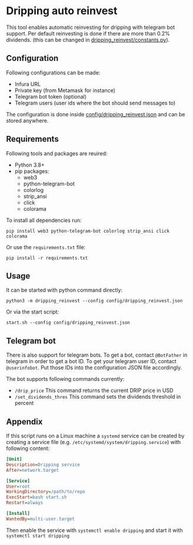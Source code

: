 # Dripping auto reinvest

This tool enables automatic reinvesting for dripping with telegram bot support.
Per default reinvesting is done if there are more than 0.2% dividends. (this can be changed in [dripping_reinvest/constants.py](dripping_reinvest/constants.py)).

## Configuration

Following configurations can be made:
* Infura URL
* Private key (from Metamask for instance)
* Telegram bot token (optional)
* Telegram users (user ids where the bot should send messages to)

The configuration is done inside [config/dripping_reinvest.json](config/dripping_reinvest.json) and can be stored anywhere.

## Requirements

Following tools and packages are reuired:
* Python 3.8+
* pip packages:
  * web3
  * python-telegram-bot
  * colorlog
  * strip_ansi
  * click
  * colorama

To install all dependencies run:

```
pip install web3 python-telegram-bot colorlog strip_ansi click colorama
```

Or use the `requirements.txt` file:
```
pip install -r requirements.txt
```

## Usage

It can be started with python command directly:
```
python3 -m dripping_reinvest --config config/dripping_reinvest.json
```
Or via the start script:
```
start.sh --config config/dripping_reinvest.json
```

## Telegram bot
There is also support for telegram bots. To get a bot, contact `@BotFather` in telegram in order to get a bot ID.
To get your telegram user ID, contact `@userinfobot`. Put those IDs into the configuration JSON file accordingly.

The bot supports following commands currently:
* `/drip_price` This command returns the current DRIP price in USD
* `/set_dividends_thres` This command sets the dividends threshold in percent

## Appendix

If this script runs on a Linux machine a `systemd` service can be created by creating a service file (e.g. `/etc/systemd/system/dripping.service`) with following content:
```ini
[Unit]
Description=Dripping service
After=network.target

[Service]
User=root
WorkingDirectory=/path/to/repo
ExecStart=bash start.sh
Restart=always

[Install]
WantedBy=multi-user.target
```
Then enable the service with `systemctl enable dripping` and start it with `systemctl start dripping`

